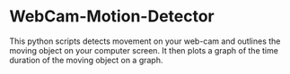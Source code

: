 # WebCam-Motion-Detector
This python scripts detects movement on your web-cam and outlines the moving object on your computer screen. It then plots a graph of the time duration of the moving object on a graph.
